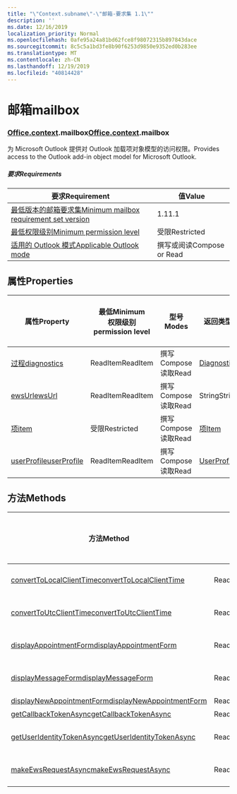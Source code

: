 ```yaml
---
title: "\"Context.subname\"-\"邮箱-要求集 1.1\""
description: ''
ms.date: 12/16/2019
localization_priority: Normal
ms.openlocfilehash: 0afe95a24a81bd62fce8f98072315b897843dace
ms.sourcegitcommit: 8c5c5a1bd3fe8b90f6253d9850e9352ed0b283ee
ms.translationtype: MT
ms.contentlocale: zh-CN
ms.lasthandoff: 12/19/2019
ms.locfileid: "40814428"
---
```

# <a name="mailbox"></a><span data-ttu-id="80577-102">邮箱</span><span class="sxs-lookup"><span data-stu-id="80577-102">mailbox</span></span>

### <a name="officeofficemdcontextofficecontextmdmailbox"></a><span data-ttu-id="80577-103">[Office](office.md)[.context](office.context.md).mailbox</span><span class="sxs-lookup"><span data-stu-id="80577-103">[Office](office.md)[.context](office.context.md).mailbox</span></span>

<span data-ttu-id="80577-104">为 Microsoft Outlook 提供对 Outlook 加载项对象模型的访问权限。</span><span class="sxs-lookup"><span data-stu-id="80577-104">Provides access to the Outlook add-in object model for Microsoft Outlook.</span></span>

##### <a name="requirements"></a><span data-ttu-id="80577-105">要求</span><span class="sxs-lookup"><span data-stu-id="80577-105">Requirements</span></span>

|<span data-ttu-id="80577-106">要求</span><span class="sxs-lookup"><span data-stu-id="80577-106">Requirement</span></span>| <span data-ttu-id="80577-107">值</span><span class="sxs-lookup"><span data-stu-id="80577-107">Value</span></span>|
|---|---|
|[<span data-ttu-id="80577-108">最低版本的邮箱要求集</span><span class="sxs-lookup"><span data-stu-id="80577-108">Minimum mailbox requirement set version</span></span>](../../requirement-sets/outlook-api-requirement-sets.md)| <span data-ttu-id="80577-109">1.1</span><span class="sxs-lookup"><span data-stu-id="80577-109">1.1</span></span>|
|[<span data-ttu-id="80577-110">最低权限级别</span><span class="sxs-lookup"><span data-stu-id="80577-110">Minimum permission level</span></span>](/outlook/add-ins/understanding-outlook-add-in-permissions)| <span data-ttu-id="80577-111">受限</span><span class="sxs-lookup"><span data-stu-id="80577-111">Restricted</span></span>|
|[<span data-ttu-id="80577-112">适用的 Outlook 模式</span><span class="sxs-lookup"><span data-stu-id="80577-112">Applicable Outlook mode</span></span>](/outlook/add-ins/#extension-points)| <span data-ttu-id="80577-113">撰写或阅读</span><span class="sxs-lookup"><span data-stu-id="80577-113">Compose or Read</span></span>|

## <a name="properties"></a><span data-ttu-id="80577-114">属性</span><span class="sxs-lookup"><span data-stu-id="80577-114">Properties</span></span>

| <span data-ttu-id="80577-115">属性</span><span class="sxs-lookup"><span data-stu-id="80577-115">Property</span></span> | <span data-ttu-id="80577-116">最低</span><span class="sxs-lookup"><span data-stu-id="80577-116">Minimum</span></span><br><span data-ttu-id="80577-117">权限级别</span><span class="sxs-lookup"><span data-stu-id="80577-117">permission level</span></span> | <span data-ttu-id="80577-118">型号</span><span class="sxs-lookup"><span data-stu-id="80577-118">Modes</span></span> | <span data-ttu-id="80577-119">返回类型</span><span class="sxs-lookup"><span data-stu-id="80577-119">Return type</span></span> | <span data-ttu-id="80577-120">最低</span><span class="sxs-lookup"><span data-stu-id="80577-120">Minimum</span></span><br><span data-ttu-id="80577-121">要求集</span><span class="sxs-lookup"><span data-stu-id="80577-121">requirement set</span></span> |
|---|---|---|---|:---:|
| [<span data-ttu-id="80577-122">过程</span><span class="sxs-lookup"><span data-stu-id="80577-122">diagnostics</span></span>](office.context.mailbox.diagnostics.md) | <span data-ttu-id="80577-123">ReadItem</span><span class="sxs-lookup"><span data-stu-id="80577-123">ReadItem</span></span> | <span data-ttu-id="80577-124">撰写</span><span class="sxs-lookup"><span data-stu-id="80577-124">Compose</span></span><br><span data-ttu-id="80577-125">读取</span><span class="sxs-lookup"><span data-stu-id="80577-125">Read</span></span> | [<span data-ttu-id="80577-126">Diagnostics</span><span class="sxs-lookup"><span data-stu-id="80577-126">Diagnostics</span></span>](/javascript/api/outlook/office.diagnostics?view=outlook-js-1.1) | [<span data-ttu-id="80577-127">1.1</span><span class="sxs-lookup"><span data-stu-id="80577-127">1.1</span></span>](../requirement-set-1.1/outlook-requirement-set-1.1.md) |
| [<span data-ttu-id="80577-128">ewsUrl</span><span class="sxs-lookup"><span data-stu-id="80577-128">ewsUrl</span></span>](/javascript/api/outlook/office.mailbox?view=outlook-js-1.1#ewsurl) | <span data-ttu-id="80577-129">ReadItem</span><span class="sxs-lookup"><span data-stu-id="80577-129">ReadItem</span></span> | <span data-ttu-id="80577-130">撰写</span><span class="sxs-lookup"><span data-stu-id="80577-130">Compose</span></span><br><span data-ttu-id="80577-131">读取</span><span class="sxs-lookup"><span data-stu-id="80577-131">Read</span></span> | <span data-ttu-id="80577-132">String</span><span class="sxs-lookup"><span data-stu-id="80577-132">String</span></span> | [<span data-ttu-id="80577-133">1.1</span><span class="sxs-lookup"><span data-stu-id="80577-133">1.1</span></span>](../requirement-set-1.1/outlook-requirement-set-1.1.md) |
| [<span data-ttu-id="80577-134">项</span><span class="sxs-lookup"><span data-stu-id="80577-134">item</span></span>](office.context.mailbox.item.md) | <span data-ttu-id="80577-135">受限</span><span class="sxs-lookup"><span data-stu-id="80577-135">Restricted</span></span> | <span data-ttu-id="80577-136">撰写</span><span class="sxs-lookup"><span data-stu-id="80577-136">Compose</span></span><br><span data-ttu-id="80577-137">读取</span><span class="sxs-lookup"><span data-stu-id="80577-137">Read</span></span> | [<span data-ttu-id="80577-138">项</span><span class="sxs-lookup"><span data-stu-id="80577-138">Item</span></span>](/javascript/api/outlook/office.item?view=outlook-js-1.1) | [<span data-ttu-id="80577-139">1.1</span><span class="sxs-lookup"><span data-stu-id="80577-139">1.1</span></span>](../requirement-set-1.1/outlook-requirement-set-1.1.md) |
| [<span data-ttu-id="80577-140">userProfile</span><span class="sxs-lookup"><span data-stu-id="80577-140">userProfile</span></span>](office.context.mailbox.userProfile.md) | <span data-ttu-id="80577-141">ReadItem</span><span class="sxs-lookup"><span data-stu-id="80577-141">ReadItem</span></span> | <span data-ttu-id="80577-142">撰写</span><span class="sxs-lookup"><span data-stu-id="80577-142">Compose</span></span><br><span data-ttu-id="80577-143">读取</span><span class="sxs-lookup"><span data-stu-id="80577-143">Read</span></span> | [<span data-ttu-id="80577-144">UserProfile</span><span class="sxs-lookup"><span data-stu-id="80577-144">UserProfile</span></span>](/javascript/api/outlook/office.userprofile?view=outlook-js-1.1) | [<span data-ttu-id="80577-145">1.1</span><span class="sxs-lookup"><span data-stu-id="80577-145">1.1</span></span>](../requirement-set-1.1/outlook-requirement-set-1.1.md) |

## <a name="methods"></a><span data-ttu-id="80577-146">方法</span><span class="sxs-lookup"><span data-stu-id="80577-146">Methods</span></span>

| <span data-ttu-id="80577-147">方法</span><span class="sxs-lookup"><span data-stu-id="80577-147">Method</span></span> | <span data-ttu-id="80577-148">最低</span><span class="sxs-lookup"><span data-stu-id="80577-148">Minimum</span></span><br><span data-ttu-id="80577-149">权限级别</span><span class="sxs-lookup"><span data-stu-id="80577-149">permission level</span></span> | <span data-ttu-id="80577-150">型号</span><span class="sxs-lookup"><span data-stu-id="80577-150">Modes</span></span> | <span data-ttu-id="80577-151">最低</span><span class="sxs-lookup"><span data-stu-id="80577-151">Minimum</span></span><br><span data-ttu-id="80577-152">要求集</span><span class="sxs-lookup"><span data-stu-id="80577-152">requirement set</span></span> |
|---|---|---|:---:|
| [<span data-ttu-id="80577-153">convertToLocalClientTime</span><span class="sxs-lookup"><span data-stu-id="80577-153">convertToLocalClientTime</span></span>](/javascript/api/outlook/office.mailbox?view=outlook-js-1.1#converttolocalclienttime-timevalue-) | <span data-ttu-id="80577-154">ReadItem</span><span class="sxs-lookup"><span data-stu-id="80577-154">ReadItem</span></span> | <span data-ttu-id="80577-155">撰写</span><span class="sxs-lookup"><span data-stu-id="80577-155">Compose</span></span><br><span data-ttu-id="80577-156">读取</span><span class="sxs-lookup"><span data-stu-id="80577-156">Read</span></span> | [<span data-ttu-id="80577-157">1.1</span><span class="sxs-lookup"><span data-stu-id="80577-157">1.1</span></span>](../requirement-set-1.1/outlook-requirement-set-1.1.md) |
| [<span data-ttu-id="80577-158">convertToUtcClientTime</span><span class="sxs-lookup"><span data-stu-id="80577-158">convertToUtcClientTime</span></span>](/javascript/api/outlook/office.mailbox?view=outlook-js-1.1#converttoutcclienttime-input-) | <span data-ttu-id="80577-159">ReadItem</span><span class="sxs-lookup"><span data-stu-id="80577-159">ReadItem</span></span> | <span data-ttu-id="80577-160">撰写</span><span class="sxs-lookup"><span data-stu-id="80577-160">Compose</span></span><br><span data-ttu-id="80577-161">读取</span><span class="sxs-lookup"><span data-stu-id="80577-161">Read</span></span> | [<span data-ttu-id="80577-162">1.1</span><span class="sxs-lookup"><span data-stu-id="80577-162">1.1</span></span>](../requirement-set-1.1/outlook-requirement-set-1.1.md) |
| [<span data-ttu-id="80577-163">displayAppointmentForm</span><span class="sxs-lookup"><span data-stu-id="80577-163">displayAppointmentForm</span></span>](/javascript/api/outlook/office.mailbox?view=outlook-js-1.1#displayappointmentform-itemid-) | <span data-ttu-id="80577-164">ReadItem</span><span class="sxs-lookup"><span data-stu-id="80577-164">ReadItem</span></span> | <span data-ttu-id="80577-165">撰写</span><span class="sxs-lookup"><span data-stu-id="80577-165">Compose</span></span><br><span data-ttu-id="80577-166">读取</span><span class="sxs-lookup"><span data-stu-id="80577-166">Read</span></span> | [<span data-ttu-id="80577-167">1.1</span><span class="sxs-lookup"><span data-stu-id="80577-167">1.1</span></span>](../requirement-set-1.1/outlook-requirement-set-1.1.md) |
| [<span data-ttu-id="80577-168">displayMessageForm</span><span class="sxs-lookup"><span data-stu-id="80577-168">displayMessageForm</span></span>](/javascript/api/outlook/office.mailbox?view=outlook-js-1.1#displaymessageform-itemid-) | <span data-ttu-id="80577-169">ReadItem</span><span class="sxs-lookup"><span data-stu-id="80577-169">ReadItem</span></span> | <span data-ttu-id="80577-170">撰写</span><span class="sxs-lookup"><span data-stu-id="80577-170">Compose</span></span><br><span data-ttu-id="80577-171">读取</span><span class="sxs-lookup"><span data-stu-id="80577-171">Read</span></span> | [<span data-ttu-id="80577-172">1.1</span><span class="sxs-lookup"><span data-stu-id="80577-172">1.1</span></span>](../requirement-set-1.1/outlook-requirement-set-1.1.md) |
| [<span data-ttu-id="80577-173">displayNewAppointmentForm</span><span class="sxs-lookup"><span data-stu-id="80577-173">displayNewAppointmentForm</span></span>](/javascript/api/outlook/office.mailbox?view=outlook-js-1.1#displaynewappointmentform-parameters-) | <span data-ttu-id="80577-174">ReadItem</span><span class="sxs-lookup"><span data-stu-id="80577-174">ReadItem</span></span> | <span data-ttu-id="80577-175">读取</span><span class="sxs-lookup"><span data-stu-id="80577-175">Read</span></span> | [<span data-ttu-id="80577-176">1.1</span><span class="sxs-lookup"><span data-stu-id="80577-176">1.1</span></span>](../requirement-set-1.1/outlook-requirement-set-1.1.md) |
| [<span data-ttu-id="80577-177">getCallbackTokenAsync</span><span class="sxs-lookup"><span data-stu-id="80577-177">getCallbackTokenAsync</span></span>](/javascript/api/outlook/office.mailbox?view=outlook-js-1.1#getcallbacktokenasync-callback--usercontext-) | <span data-ttu-id="80577-178">ReadItem</span><span class="sxs-lookup"><span data-stu-id="80577-178">ReadItem</span></span> | <span data-ttu-id="80577-179">读取</span><span class="sxs-lookup"><span data-stu-id="80577-179">Read</span></span> | [<span data-ttu-id="80577-180">1.1</span><span class="sxs-lookup"><span data-stu-id="80577-180">1.1</span></span>](../requirement-set-1.1/outlook-requirement-set-1.1.md) |
| [<span data-ttu-id="80577-181">getUserIdentityTokenAsync</span><span class="sxs-lookup"><span data-stu-id="80577-181">getUserIdentityTokenAsync</span></span>](/javascript/api/outlook/office.mailbox?view=outlook-js-1.1#getuseridentitytokenasync-callback--usercontext-) | <span data-ttu-id="80577-182">ReadItem</span><span class="sxs-lookup"><span data-stu-id="80577-182">ReadItem</span></span> | <span data-ttu-id="80577-183">撰写</span><span class="sxs-lookup"><span data-stu-id="80577-183">Compose</span></span><br><span data-ttu-id="80577-184">读取</span><span class="sxs-lookup"><span data-stu-id="80577-184">Read</span></span> | [<span data-ttu-id="80577-185">1.1</span><span class="sxs-lookup"><span data-stu-id="80577-185">1.1</span></span>](../requirement-set-1.1/outlook-requirement-set-1.1.md) |
| [<span data-ttu-id="80577-186">makeEwsRequestAsync</span><span class="sxs-lookup"><span data-stu-id="80577-186">makeEwsRequestAsync</span></span>](/javascript/api/outlook/office.mailbox?view=outlook-js-1.1#makeewsrequestasync-data--callback--usercontext-) | <span data-ttu-id="80577-187">ReadWriteMailbox</span><span class="sxs-lookup"><span data-stu-id="80577-187">ReadWriteMailbox</span></span> | <span data-ttu-id="80577-188">撰写</span><span class="sxs-lookup"><span data-stu-id="80577-188">Compose</span></span><br><span data-ttu-id="80577-189">读取</span><span class="sxs-lookup"><span data-stu-id="80577-189">Read</span></span> | [<span data-ttu-id="80577-190">1.1</span><span class="sxs-lookup"><span data-stu-id="80577-190">1.1</span></span>](../requirement-set-1.1/outlook-requirement-set-1.1.md) |
